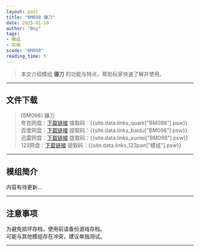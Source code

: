 ```yaml
---
layout: post
title: "BM098 镰刀"
date: 2025-01-10
author: "Bny"
tags: 
- 模组
- 实用
scode: "BM098"
reading_time: 5
---
```


> 本文介绍模组 **镰刀** 的功能与特点，帮助玩家快速了解并使用。

---

## 文件下载

> [BM098] 镰刀  
夸克网盘：[下载链接]({{site.data.links_quark["BM098"].url}}) 提取码：{{site.data.links_quark["BM098"].psw}}  
百度网盘：[下载链接]({{site.data.links_baidu["BM098"].url}}) 提取码：{{site.data.links_baidu["BM098"].psw}}  
迅雷网盘：[下载链接]({{site.data.links_xunlei["BM098"].url}}) 提取码：{{site.data.links_xunlei["BM098"].psw}}  
123网盘：[下载链接]({{site.data.links_123pan["模组"].url}}) 提取码：{{site.data.links_123pan["模组"].psw}}  

---

## 模组简介

>  
内容有待更新...  

---

## 注意事项

>  
为避免损坏存档，使用前请备份游戏存档。  
可能与其他模组存在冲突，建议单独测试。  

---

